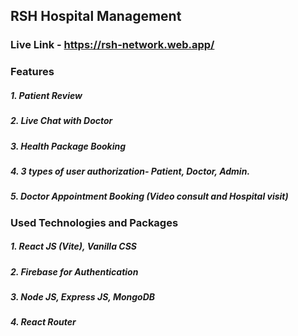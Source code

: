 ## RSH Hospital Management
### Live Link - https://rsh-network.web.app/
### Features
##### 1. Patient Review
##### 2. Live Chat with Doctor
##### 3. Health Package Booking
##### 4. 3 types of user authorization- Patient, Doctor, Admin.
##### 5. Doctor Appointment Booking (Video consult and Hospital visit)

### Used Technologies and Packages
##### 1. React JS (Vite), Vanilla CSS
##### 2. Firebase for Authentication
##### 3. Node JS, Express JS, MongoDB
##### 4. React Router
